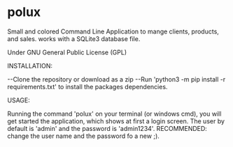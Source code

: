# polux
Small and colored Command Line Application to mange clients, products, and sales.
works with a SQLite3 database file.

Under GNU General Public License (GPL)


INSTALLATION:

--Clone the repository or download as a zip
--Run 'python3 -m pip install -r requirements.txt' to install the packages dependencies.


USAGE:

Running the command 'polux' on your terminal (or windows cmd), you will get started the application,
which shows at first a login screen. The user by default is 'admin' and the password is 'admin1234'. RECOMMENDED: change the user name and the password fo a new ;).
